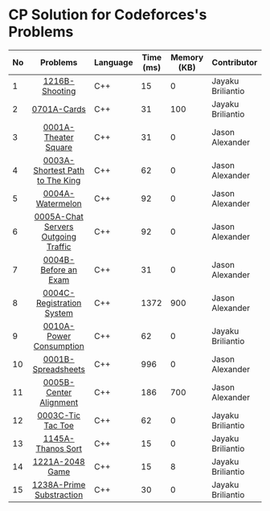 # CP Solution for Codeforces's Problems

|**No**| **Problems**      | **Language** | **Time (ms)** | **Memory (KB)** | **Contributor**   |
| ---- |:-----------------:| -------- | -------- | ---------- | ----------------- |
| 1 | [1216B-Shooting](./b_1216_shooting.cpp) | C++ | 15 | 0 | Jayaku Briliantio |
| 2 | [0701A-Cards](./a_0701_cards.cpp) | C++ | 31 | 100 | Jayaku Briliantio |
| 3 | [0001A-Theater Square](./a_0001_theater_square.cpp) | C++ | 31 | 0 | Jason Alexander |
| 4 | [0003A-Shortest Path to The King](./a_0003_shortest_path_of_the_king.cpp) | C++ | 62 | 0 | Jason Alexander |
| 5 | [0004A-Watermelon](./a_0004_watermelon.cpp) | C++ | 92 | 0 | Jason Alexander |
| 6 | [0005A-Chat Servers Outgoing Traffic](./a_0005_chat_servers_outgoing_traffic.cpp) | C++ | 92 | 0 | Jason Alexander |
| 7 | [0004B-Before an Exam](./b_0004_before_an_exam.cpp) | C++ | 31 | 0 | Jason Alexander |
| 8 | [0004C-Registration System](./c_0004_registration_system.cpp) | C++ | 1372 | 900 | Jason Alexander |
| 9 | [0010A-Power Consumption](./a_0010_power_consumption.cpp) | C++ | 62 | 0 | Jayaku Briliantio |
| 10 | [0001B-Spreadsheets](./b_0001_spreadsheets.cpp) | C++ | 996 | 0 | Jason Alexander |
| 11 | [0005B-Center Alignment](./b_0005_center_alignment.cpp) | C++ | 186 | 700 | Jason Alexander |
| 12 | [0003C-Tic Tac Toe](./c_0003_tic_tac_toe.cpp) | C++ | 62 | 0 | Jayaku Briliantio |
| 13 | [1145A-Thanos Sort](./a_1145_thanos_sort.cpp) | C++ | 15 | 0 | Jayaku Briliantio |
| 14 | [1221A-2048 Game](./a_1221_2048_game.cpp) | C++ | 15 | 8 | Jayaku Briliantio |
| 15 | [1238A-Prime Substraction](./a_1238_prime_substraction.cpp) | C++ | 30 | 0 | Jayaku Briliantio |